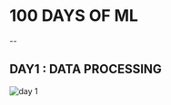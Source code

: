 # 100 DAYS OF ML
--

## DAY1 : DATA PROCESSING

![day 1](https://user-images.githubusercontent.com/17926361/51560346-4c023f00-1eaa-11e9-854f-3ce6fefd059b.jpg)

